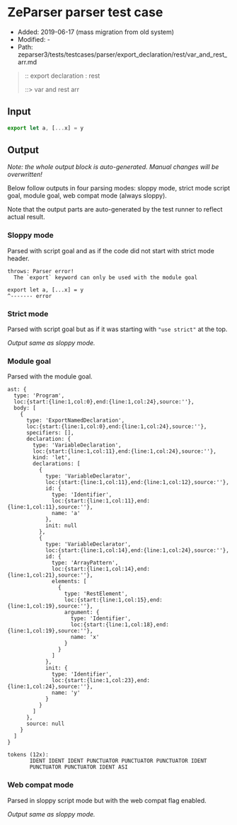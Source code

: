 # ZeParser parser test case

- Added: 2019-06-17 (mass migration from old system)
- Modified: -
- Path: zeparser3/tests/testcases/parser/export_declaration/rest/var_and_rest_arr.md

> :: export declaration : rest
>
> ::> var and rest arr

## Input

`````js
export let a, [...x] = y
`````

## Output

_Note: the whole output block is auto-generated. Manual changes will be overwritten!_

Below follow outputs in four parsing modes: sloppy mode, strict mode script goal, module goal, web compat mode (always sloppy).

Note that the output parts are auto-generated by the test runner to reflect actual result.

### Sloppy mode

Parsed with script goal and as if the code did not start with strict mode header.

`````
throws: Parser error!
  The `export` keyword can only be used with the module goal

export let a, [...x] = y
^------- error
`````

### Strict mode

Parsed with script goal but as if it was starting with `"use strict"` at the top.

_Output same as sloppy mode._

### Module goal

Parsed with the module goal.

`````
ast: {
  type: 'Program',
  loc:{start:{line:1,col:0},end:{line:1,col:24},source:''},
  body: [
    {
      type: 'ExportNamedDeclaration',
      loc:{start:{line:1,col:0},end:{line:1,col:24},source:''},
      specifiers: [],
      declaration: {
        type: 'VariableDeclaration',
        loc:{start:{line:1,col:11},end:{line:1,col:24},source:''},
        kind: 'let',
        declarations: [
          {
            type: 'VariableDeclarator',
            loc:{start:{line:1,col:11},end:{line:1,col:12},source:''},
            id: {
              type: 'Identifier',
              loc:{start:{line:1,col:11},end:{line:1,col:11},source:''},
              name: 'a'
            },
            init: null
          },
          {
            type: 'VariableDeclarator',
            loc:{start:{line:1,col:14},end:{line:1,col:24},source:''},
            id: {
              type: 'ArrayPattern',
              loc:{start:{line:1,col:14},end:{line:1,col:21},source:''},
              elements: [
                {
                  type: 'RestElement',
                  loc:{start:{line:1,col:15},end:{line:1,col:19},source:''},
                  argument: {
                    type: 'Identifier',
                    loc:{start:{line:1,col:18},end:{line:1,col:19},source:''},
                    name: 'x'
                  }
                }
              ]
            },
            init: {
              type: 'Identifier',
              loc:{start:{line:1,col:23},end:{line:1,col:24},source:''},
              name: 'y'
            }
          }
        ]
      },
      source: null
    }
  ]
}

tokens (12x):
       IDENT IDENT IDENT PUNCTUATOR PUNCTUATOR PUNCTUATOR IDENT
       PUNCTUATOR PUNCTUATOR IDENT ASI
`````


### Web compat mode

Parsed in sloppy script mode but with the web compat flag enabled.

_Output same as sloppy mode._
